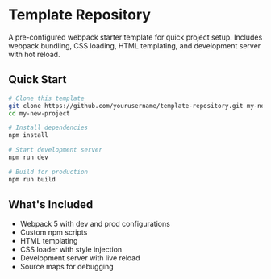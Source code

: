 # Template Repository

A pre-configured webpack starter template for quick project setup. Includes webpack bundling, CSS loading, HTML templating, and development server with hot reload.

## Quick Start
```bash
# Clone this template
git clone https://github.com/yourusername/template-repository.git my-new-project
cd my-new-project

# Install dependencies
npm install

# Start development server
npm run dev

# Build for production
npm run build
```

## What's Included

- Webpack 5 with dev and prod configurations
- Custom npm scripts
- HTML templating
- CSS loader with style injection
- Development server with live reload
- Source maps for debugging
